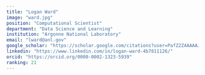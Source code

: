 ```yaml
---
title: "Logan Ward"
image: "ward.jpg"
position: "Computational Scientist"
department: "Data Science and Learning"
institution: "Argonne National Laboratory"
email: "lward@anl.gov"
google_scholar: "https://scholar.google.com/citations?user=PafZ2Z4AAAAJ&hl=en"
linkedin: "https://www.linkedin.com/in/logan-ward-4b7811126/"
orcid: "https://orcid.org/0000-0002-1323-5939"
ranking: 21
---
```

